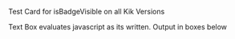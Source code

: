 Test Card for isBadgeVisible on all Kik Versions

Text Box evaluates javascript as its written. Output in boxes below
